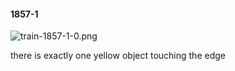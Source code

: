 #### 1857-1
![train-1857-1-0.png](https://github.com/lil-lab/nlvr/raw/master/nlvr/train/images/46/train-1857-1-0.png "train-1857-1-0.png")

there is exactly one yellow object touching the edge